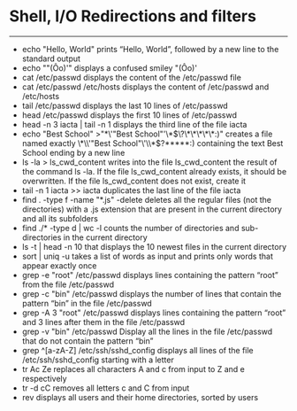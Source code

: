 # Shell, I/O Redirections and filters
***
- echo "Hello, World" prints “Hello, World”, followed by a new line to the standard output
- echo "\"(Ôo)'" displays a confused smiley "(Ôo)'
- cat /etc/passwd displays the content of the /etc/passwd file
- cat /etc/passwd /etc/hosts displays the content of /etc/passwd and /etc/hosts
- tail /etc/passwd displays the last 10 lines of /etc/passwd
- head /etc/passwd displays the first 10 lines of /etc/passwd
- head -n 3 iacta | tail -n 1 displays the third line of the file iacta
- echo "Best School" >"\*\\\'\"Best School\"\'\\\*$\?\*\*\*\*\*:)" creates a file named exactly \*\\'"Best School"\'\\*$\?\*\*\*\*\*:) containing the text Best School ending by a new line
- ls -la > ls_cwd_content writes into the file ls_cwd_content the result of the command ls -la. If the file ls_cwd_content already exists, it should be overwritten. If the file ls_cwd_content does not exist, create it
- tail -n 1 iacta >> iacta duplicates the last line of the file iacta
- find . -type f -name "*.js" -delete deletes all the regular files (not the directories) with a .js extension that are present in the current directory and all its subfolders
- find ./* -type d | wc -l counts the number of directories and sub-directories in the current directory
- ls -t | head -n 10 that displays the 10 newest files in the current directory
- sort | uniq -u takes a list of words as input and prints only words that appear exactly once
- grep -e "root" /etc/passwd displays lines containing the pattern “root” from the file /etc/passwd
- grep -c "bin" /etc/passwd displays the number of lines that contain the pattern “bin” in the file /etc/passwd
- grep -A 3 "root" /etc/passwd displays lines containing the pattern “root” and 3 lines after them in the file /etc/passwd
- grep -v "bin" /etc/passwd Display all the lines in the file /etc/passwd that do not contain the pattern “bin”
- grep ^[a-zA-Z] /etc/ssh/sshd_config displays all lines of the file /etc/ssh/sshd_config starting with a letter
- tr Ac Ze replaces all characters A and c from input to Z and e respectively
- tr -d cC removes all letters c and C from input
- rev displays all users and their home directories, sorted by users
